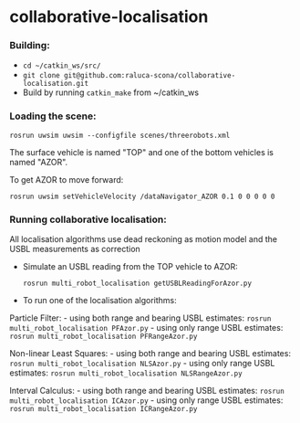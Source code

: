 # collaborative-localisation

### Building:
 - ``cd ~/catkin_ws/src/``
 - ``git clone git@github.com:raluca-scona/collaborative-localisation.git``
 - Build by running ``catkin_make`` from ~/catkin_ws

### Loading the scene:
``rosrun uwsim uwsim --configfile scenes/threerobots.xml``

The surface vehicle is named "TOP" and one of the bottom vehicles is named "AZOR".

To get AZOR to move forward:

``rosrun uwsim setVehicleVelocity /dataNavigator_AZOR 0.1 0 0 0 0 0``

### Running collaborative localisation:
   All localisation algorithms use dead reckoning as motion model and the USBL measurements as correction

 - Simulate an USBL reading from the TOP vehicle to AZOR:
 
	``rosrun multi_robot_localisation getUSBLReadingForAzor.py``
 - To run one of the localisation algorithms:
   
  Particle Filter:
    - using both range and bearing USBL estimates:
	``rosrun multi_robot_localisation PFAzor.py``
    - using only range USBL estimates:
	``rosrun multi_robot_localisation PFRangeAzor.py``

  Non-linear Least Squares:
    - using both range and bearing USBL estimates:
	``rosrun multi_robot_localisation NLSAzor.py``
    - using only range USBL estimates:
	``rosrun multi_robot_localisation NLSRangeAzor.py``

  Interval Calculus:
    - using both range and bearing USBL estimates:
	``rosrun multi_robot_localisation ICAzor.py``
    - using only range USBL estimates:
	``rosrun multi_robot_localisation ICRangeAzor.py``
